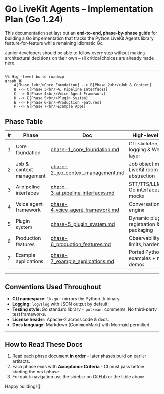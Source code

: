 <!--
Copyright 2024 LiveKit

Licensed under the Apache License, Version 2.0 (the "License");
you may not use this file except in compliance with the License.
You may obtain a copy of the License at

    http://www.apache.org/licenses/LICENSE-2.0

Unless required by applicable law or agreed to in writing, software
distributed under the License is distributed on an "AS IS" BASIS,
WITHOUT WARRANTIES OR CONDITIONS OF ANY KIND, either express or implied.
See the License for the specific language governing permissions and
limitations under the License.
-->

# Go LiveKit Agents – Implementation Plan (Go 1.24)

This documentation set lays out an **end-to-end, phase-by-phase guide** for building a Go implementation that tracks the Python LiveKit Agents library feature-for-feature while remaining idiomatic Go.

Junior developers should be able to follow every step without making architectural decisions on their own – all critical choices are already made here.

---

```mermaid
%% High-level build roadmap
graph TD
    A[Phase 1<br/>Core Foundation] --> B[Phase 2<br/>Job & Context]
    B --> C[Phase 3<br/>AI Pipeline Interfaces]
    C --> D[Phase 4<br/>Voice Agent Framework]
    D --> E[Phase 5<br/>Plugin System]
    E --> F[Phase 6<br/>Production Features]
    F --> G[Phase 7<br/>Example Apps]
```

## Phase Table

| # | Phase | Doc | High-level Output |
|---|-------|-----|-------------------|
| 1 | Core foundation | [phase-1_core_foundation.md](phase-1_core_foundation.md) | CLI skeleton, worker, logging & WebSocket layer |
| 2 | Job & context management | [phase-2_job_context_management.md](phase-2_job_context_management.md) | Job object model, LiveKit room abstraction |
| 3 | AI pipeline interfaces | [phase-3_ai_pipeline_interfaces.md](phase-3_ai_pipeline_interfaces.md) | STT/TTS/LLM/VAD Go interfaces & mocks |
| 4 | Voice agent framework | [phase-4_voice_agent_framework.md](phase-4_voice_agent_framework.md) | Conversation/Session engine |
| 5 | Plugin system | [phase-5_plugin_system.md](phase-5_plugin_system.md) | Dynamic plugin registration & packaging |
| 6 | Production features | [phase-6_production_features.md](phase-6_production_features.md) | Observability, rate-limits, hardening |
| 7 | Example applications | [phase-7_example_applications.md](phase-7_example_applications.md) | Ported Python examples + new demos |

---

## Conventions Used Throughout

* **CLI namespace:** `lk-go` – mirrors the Python `lk` binary.
* **Logging:** `log/slog` with JSON output by default.
* **Testing style:** Go standard library + `got/want` comments. No third-party test frameworks.
* **License header:** Apache-2 across code & docs.
* **Docs language:** Markdown (CommonMark) with Mermaid permitted.

---

## How to Read These Docs

1. Read each phase document **in order** – later phases build on earlier artifacts.
2. Each phase ends with **Acceptance Criteria** – CI must pass before starting the next phase.
3. For quick navigation use the sidebar on GitHub or the table above.

Happy building! :rocket: 